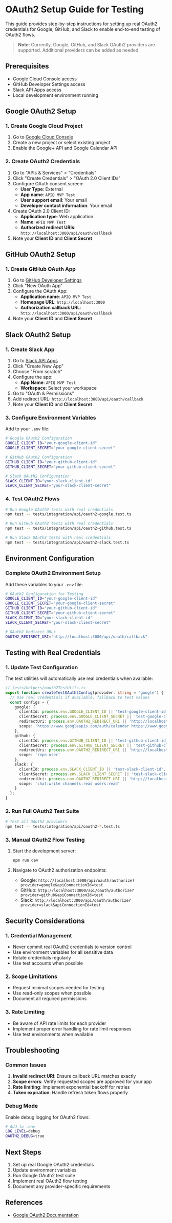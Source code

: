 # OAuth2 Setup Guide for Testing

This guide provides step-by-step instructions for setting up real OAuth2 credentials for Google, GitHub, and Slack to enable end-to-end testing of OAuth2 flows.

> **Note**: Currently, Google, GitHub, and Slack OAuth2 providers are supported. Additional providers can be added as needed.

## Prerequisites

- Google Cloud Console access
- GitHub Developer Settings access
- Slack API Apps access
- Local development environment running

## Google OAuth2 Setup

### 1. Create Google Cloud Project

1. Go to [Google Cloud Console](https://console.cloud.google.com/)
2. Create a new project or select existing project
3. Enable the Google+ API and Google Calendar API

### 2. Create OAuth2 Credentials

1. Go to "APIs & Services" > "Credentials"
2. Click "Create Credentials" > "OAuth 2.0 Client IDs"
3. Configure OAuth consent screen:
   - **User Type**: External
   - **App name**: `APIQ MVP Test`
   - **User support email**: Your email
   - **Developer contact information**: Your email
4. Create OAuth 2.0 Client ID:
   - **Application type**: Web application
   - **Name**: `APIQ MVP Test`
   - **Authorized redirect URIs**: `http://localhost:3000/api/oauth/callback`
5. Note your **Client ID** and **Client Secret**

## GitHub OAuth2 Setup

### 1. Create GitHub OAuth App

1. Go to [GitHub Developer Settings](https://github.com/settings/developers)
2. Click "New OAuth App"
3. Configure the OAuth App:
   - **Application name**: `APIQ MVP Test`
   - **Homepage URL**: `http://localhost:3000`
   - **Authorization callback URL**: `http://localhost:3000/api/oauth/callback`
4. Note your **Client ID** and **Client Secret**

## Slack OAuth2 Setup

### 1. Create Slack App

1. Go to [Slack API Apps](https://api.slack.com/apps)
2. Click "Create New App"
3. Choose "From scratch"
4. Configure the app:
   - **App Name**: `APIQ MVP Test`
   - **Workspace**: Select your workspace
5. Go to "OAuth & Permissions"
6. Add redirect URL: `http://localhost:3000/api/oauth/callback`
7. Note your **Client ID** and **Client Secret**

### 3. Configure Environment Variables

Add to your `.env` file:
```bash
# Google OAuth2 Configuration
GOOGLE_CLIENT_ID="your-google-client-id"
GOOGLE_CLIENT_SECRET="your-google-client-secret"

# GitHub OAuth2 Configuration
GITHUB_CLIENT_ID="your-github-client-id"
GITHUB_CLIENT_SECRET="your-github-client-secret"

# Slack OAuth2 Configuration
SLACK_CLIENT_ID="your-slack-client-id"
SLACK_CLIENT_SECRET="your-slack-client-secret"
```

### 4. Test OAuth2 Flows

```bash
# Run Google OAuth2 tests with real credentials
npm test -- tests/integration/api/oauth2-google.test.ts

# Run GitHub OAuth2 tests with real credentials
npm test -- tests/integration/api/oauth2-github.test.ts

# Run Slack OAuth2 tests with real credentials
npm test -- tests/integration/api/oauth2-slack.test.ts
```

## Environment Configuration

### Complete OAuth2 Environment Setup

Add these variables to your `.env` file:

```bash
# OAuth2 Configuration for Testing
GOOGLE_CLIENT_ID="your-google-client-id"
GOOGLE_CLIENT_SECRET="your-google-client-secret"
GITHUB_CLIENT_ID="your-github-client-id"
GITHUB_CLIENT_SECRET="your-github-client-secret"
SLACK_CLIENT_ID="your-slack-client-id"
SLACK_CLIENT_SECRET="your-slack-client-secret"

# OAuth2 Redirect URLs
OAUTH2_REDIRECT_URI="http://localhost:3000/api/oauth/callback"
```

## Testing with Real Credentials

### 1. Update Test Configuration

The test utilities will automatically use real credentials when available:

```typescript
// tests/helpers/oauth2TestUtils.ts
export function createTestOAuth2Config(provider: string = 'google') {
  // Use real credentials if available, fallback to test values
  const configs = {
    google: {
      clientId: process.env.GOOGLE_CLIENT_ID || 'test-google-client-id',
      clientSecret: process.env.GOOGLE_CLIENT_SECRET || 'test-google-client-secret',
      redirectUri: process.env.OAUTH2_REDIRECT_URI || 'http://localhost:3000/api/oauth/callback',
      scope: 'https://www.googleapis.com/auth/calendar https://www.googleapis.com/auth/gmail.readonly'
    },
    github: {
      clientId: process.env.GITHUB_CLIENT_ID || 'test-github-client-id',
      clientSecret: process.env.GITHUB_CLIENT_SECRET || 'test-github-client-secret',
      redirectUri: process.env.OAUTH2_REDIRECT_URI || 'http://localhost:3000/api/oauth/callback',
      scope: 'repo user'
    },
    slack: {
      clientId: process.env.SLACK_CLIENT_ID || 'test-slack-client-id',
      clientSecret: process.env.SLACK_CLIENT_SECRET || 'test-slack-client-secret',
      redirectUri: process.env.OAUTH2_REDIRECT_URI || 'http://localhost:3000/api/oauth/callback',
      scope: 'chat:write channels:read users:read'
    }
  };
}
```

### 2. Run Full OAuth2 Test Suite

```bash
# Test all OAuth2 providers
npm test -- tests/integration/api/oauth2-*.test.ts
```

### 3. Manual OAuth2 Flow Testing

1. Start the development server:
   ```bash
   npm run dev
   ```

2. Navigate to OAuth2 authorization endpoints:
   - Google: `http://localhost:3000/api/oauth/authorize?provider=google&apiConnectionId=test`
   - GitHub: `http://localhost:3000/api/oauth/authorize?provider=github&apiConnectionId=test`
   - Slack: `http://localhost:3000/api/oauth/authorize?provider=slack&apiConnectionId=test`

## Security Considerations

### 1. Credential Management

- Never commit real OAuth2 credentials to version control
- Use environment variables for all sensitive data
- Rotate credentials regularly
- Use test accounts when possible

### 2. Scope Limitations

- Request minimal scopes needed for testing
- Use read-only scopes when possible
- Document all required permissions

### 3. Rate Limiting

- Be aware of API rate limits for each provider
- Implement proper error handling for rate limit responses
- Use test environments when available

## Troubleshooting

### Common Issues

1. **Invalid redirect URI**: Ensure callback URL matches exactly
2. **Scope errors**: Verify requested scopes are approved for your app
3. **Rate limiting**: Implement exponential backoff for retries
4. **Token expiration**: Handle refresh token flows properly

### Debug Mode

Enable debug logging for OAuth2 flows:

```bash
# Add to .env
LOG_LEVEL=debug
OAUTH2_DEBUG=true
```

## Next Steps

1. Set up real Google OAuth2 credentials
2. Update environment variables
3. Run Google OAuth2 test suite
4. Implement real OAuth2 flow testing
5. Document any provider-specific requirements

## References

- [Google OAuth2 Documentation](https://developers.google.com/identity/protocols/oauth2) 